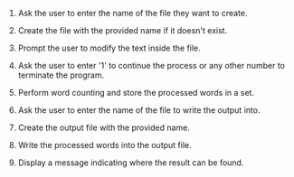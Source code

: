 1. Ask the user to enter the name of the file they want to create.

2. Create the file with the provided name if it doesn't exist.

3. Prompt the user to modify the text inside the file.

4. Ask the user to enter '1' to continue the process or any other number to terminate the program.

5. Perform word counting and store the processed words in a set.

6. Ask the user to enter the name of the file to write the output into.

7. Create the output file with the provided name.

8. Write the processed words into the output file.

9. Display a message indicating where the result can be found.